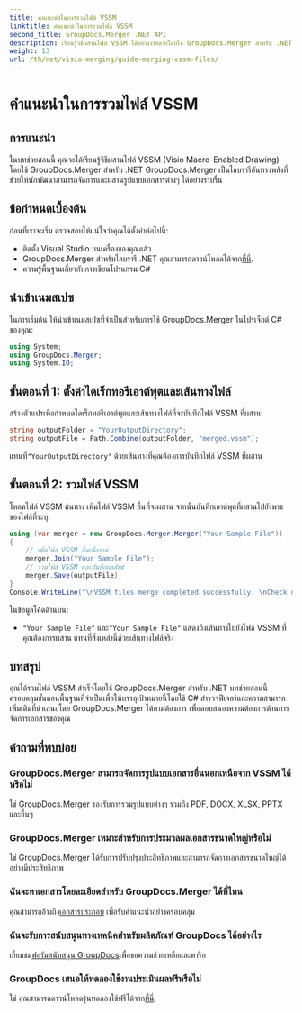 ```yaml
---
title: คำแนะนำในการรวมไฟล์ VSSM
linktitle: คำแนะนำในการรวมไฟล์ VSSM
second_title: GroupDocs.Merger .NET API
description: เรียนรู้วิธีผสานไฟล์ VSSM ได้อย่างง่ายดายโดยใช้ GroupDocs.Merger สำหรับ .NET คำแนะนำทีละขั้นตอนสำหรับนักพัฒนา C#
weight: 13
url: /th/net/visio-merging/guide-merging-vssm-files/
---
```


# คำแนะนำในการรวมไฟล์ VSSM

## การแนะนำ
ในบทช่วยสอนนี้ คุณจะได้เรียนรู้วิธีผสานไฟล์ VSSM (Visio Macro-Enabled Drawing) โดยใช้ GroupDocs.Merger สำหรับ .NET GroupDocs.Merger เป็นไลบรารีอันทรงพลังที่ช่วยให้นักพัฒนาสามารถจัดการและผสานรูปแบบเอกสารต่างๆ ได้อย่างราบรื่น
## ข้อกำหนดเบื้องต้น
ก่อนที่เราจะเริ่ม ตรวจสอบให้แน่ใจว่าคุณได้ตั้งค่าต่อไปนี้:
- ติดตั้ง Visual Studio บนเครื่องของคุณแล้ว
-  GroupDocs.Merger สำหรับไลบรารี .NET คุณสามารถดาวน์โหลดได้จาก[ที่นี่](https://releases.groupdocs.com/merger/net/).
- ความรู้พื้นฐานเกี่ยวกับการเขียนโปรแกรม C#

## นำเข้าเนมสเปซ
ในการเริ่มต้น ให้นำเข้าเนมสเปซที่จำเป็นสำหรับการใช้ GroupDocs.Merger ในโปรเจ็กต์ C# ของคุณ:
```csharp
using System; 
using GroupDocs.Merger;
using System.IO;
```
## ขั้นตอนที่ 1: ตั้งค่าไดเร็กทอรีเอาต์พุตและเส้นทางไฟล์
สร้างตัวแปรเพื่อกำหนดไดเร็กทอรีเอาต์พุตและเส้นทางไฟล์ที่จะบันทึกไฟล์ VSSM ที่ผสาน:
```csharp
string outputFolder = "YourOutputDirectory";
string outputFile = Path.Combine(outputFolder, "merged.vssm");
```
 แทนที่`"YourOutputDirectory"` ด้วยเส้นทางที่คุณต้องการบันทึกไฟล์ VSSM ที่ผสาน
## ขั้นตอนที่ 2: รวมไฟล์ VSSM
โหลดไฟล์ VSSM ต้นทาง เพิ่มไฟล์ VSSM อื่นที่จะผสาน จากนั้นบันทึกเอาต์พุตที่ผสานไปยังพาธของไฟล์ที่ระบุ:
```csharp
using (var merger = new GroupDocs.Merger.Merger("Your Sample File"))
{
    // เพิ่มไฟล์ VSSM อื่นเพื่อรวม
    merger.Join("Your Sample File");
    // รวมไฟล์ VSSM และบันทึกผลลัพธ์
    merger.Save(outputFile);
}
Console.WriteLine("\nVSSM files merge completed successfully. \nCheck output in {0}", outputFolder);
```
ในข้อมูลโค้ดด้านบน:
- `"Your Sample File"` และ`"Your Sample File"` แสดงถึงเส้นทางไปยังไฟล์ VSSM ที่คุณต้องการผสาน แทนที่สิ่งเหล่านี้ด้วยเส้นทางไฟล์จริง

## บทสรุป
คุณได้รวมไฟล์ VSSM สำเร็จโดยใช้ GroupDocs.Merger สำหรับ .NET บทช่วยสอนนี้ครอบคลุมขั้นตอนพื้นฐานที่จำเป็นเพื่อให้บรรลุเป้าหมายนี้โดยใช้ C# สำรวจฟีเจอร์และความสามารถเพิ่มเติมที่นำเสนอโดย GroupDocs.Merger ได้ตามต้องการ เพื่อตอบสนองความต้องการด้านการจัดการเอกสารของคุณ

## คำถามที่พบบ่อย
### GroupDocs.Merger สามารถจัดการรูปแบบเอกสารอื่นนอกเหนือจาก VSSM ได้หรือไม่
ใช่ GroupDocs.Merger รองรับการรวมรูปแบบต่างๆ รวมถึง PDF, DOCX, XLSX, PPTX และอื่นๆ
### GroupDocs.Merger เหมาะสำหรับการประมวลผลเอกสารขนาดใหญ่หรือไม่
ใช่ GroupDocs.Merger ได้รับการปรับปรุงประสิทธิภาพและสามารถจัดการเอกสารขนาดใหญ่ได้อย่างมีประสิทธิภาพ
### ฉันจะหาเอกสารโดยละเอียดสำหรับ GroupDocs.Merger ได้ที่ไหน
 คุณสามารถอ้างถึง[เอกสารประกอบ](https://tutorials.groupdocs.com/merger/net/) เพื่อรับคำแนะนำอย่างครอบคลุม
### ฉันจะรับการสนับสนุนทางเทคนิคสำหรับผลิตภัณฑ์ GroupDocs ได้อย่างไร
 เยี่ยมชม[ฟอรัมสนับสนุน GroupDocs](https://forum.groupdocs.com/c/merger/32)เพื่อขอความช่วยเหลือและหารือ
### GroupDocs เสนอให้ทดลองใช้งานประเมินผลฟรีหรือไม่
 ใช่ คุณสามารถดาวน์โหลดรุ่นทดลองใช้ฟรีได้จาก[ที่นี่](https://releases.groupdocs.com/).